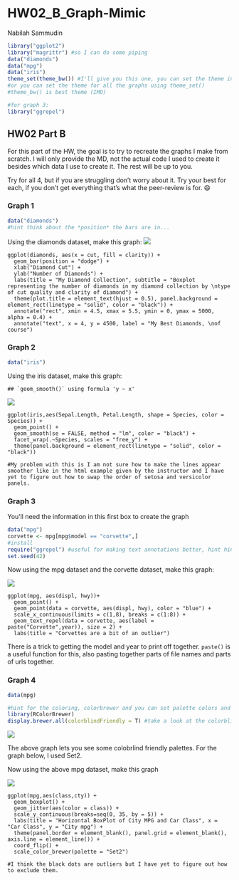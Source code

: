 HW02\_B\_Graph-Mimic
================
Nabilah Sammudin

``` r
library("ggplot2")
library("magrittr") #so I can do some piping
data("diamonds")
data("mpg")
data("iris")
theme_set(theme_bw()) #I'll give you this one, you can set the theme individually for graphs
#or you can set the theme for all the graphs using theme_set()
#theme_bw() is best theme (IMO)

#for graph 3:
library("ggrepel")
```

## HW02 Part B

For this part of the HW, the goal is to try to recreate the graphs I
make from scratch. I will only provide the MD, not the actual code I
used to create it besides which data I use to create it. The rest will
be up to you.

Try for all 4, but if you are struggling don’t worry about it. Try your
best for each, if you don’t get everything that’s what the peer-review
is for. :smile:

### Graph 1

``` r
data("diamonds")
#hint think about the *position* the bars are in...
```

Using the diamonds dataset, make this graph:
![](HW02_B_Mimic_files/figure-gfm/unnamed-chunk-2-1.png)<!-- -->

```{r graph1 code, echo=FALSE}
ggplot(diamonds, aes(x = cut, fill = clarity)) + 
  geom_bar(position = "dodge") +
  xlab("Diamond Cut") +
  ylab("Number of Diamonds") +
  labs(title = "My Diamond Collection", subtitle = "Boxplot representing the number of diamonds in my diamond collection by \ntype of cut quality and clarity of diamond") +
  theme(plot.title = element_text(hjust = 0.5), panel.background = element_rect(linetype = "solid", color = "black")) +
  annotate("rect", xmin = 4.5, xmax = 5.5, ymin = 0, ymax = 5000, alpha = 0.4) +
  annotate("text", x = 4, y = 4500, label = "My Best Diamonds, \nof course")
```

### Graph 2

``` r
data("iris")
```

Using the iris dataset, make this graph:

    ## `geom_smooth()` using formula 'y ~ x'

![](HW02_B_Mimic_files/figure-gfm/unnamed-chunk-4-1.png)<!-- -->

```{r graph 2 code, echo=FALSE}
ggplot(iris,aes(Sepal.Length, Petal.Length, shape = Species, color = Species)) +
  geom_point() + 
  geom_smooth(se = FALSE, method = "lm", color = "black") +
  facet_wrap(.~Species, scales = "free_y") +
  theme(panel.background = element_rect(linetype = "solid", color = "black"))

#My problem with this is I am not sure how to make the lines appear smoother like in the html example given by the instructor and I have yet to figure out how to swap the order of setosa and versicolor panels.
```

### Graph 3

You’ll need the information in this first box to create the graph

``` r
data("mpg")
corvette <- mpg[mpg$model == "corvette",]
#install
require("ggrepel") #useful for making text annotations better, hint hint
set.seed(42)
```

Now using the mpg dataset and the corvette dataset, make this graph:

![](HW02_B_Mimic_files/figure-gfm/unnamed-chunk-6-1.png)<!-- -->

```{r graph 3 code}
ggplot(mpg, aes(displ, hwy))+
  geom_point() +
  geom_point(data = corvette, aes(displ, hwy), color = "blue") +
  scale_x_continuous(limits = c(1,8), breaks = c(1:8)) +
  geom_text_repel(data = corvette, aes(label = paste("Corvette",year)), size = 2) +
  labs(title = "Corvettes are a bit of an outlier") 
```

There is a trick to getting the model and year to print off together.
`paste()` is a useful function for this, also pasting together parts of
file names and parts of urls together.

### Graph 4

``` r
data(mpg)

#hint for the coloring, colorbrewer and you can set palette colors and make your graphs colorblind friendly
library(RColorBrewer)
display.brewer.all(colorblindFriendly = T) #take a look at the colorblindfriendly options
```

![](HW02_B_Mimic_files/figure-gfm/unnamed-chunk-7-1.png)<!-- -->

The above graph lets you see some colobrlind friendly palettes. For the
graph below, I used Set2.

Now using the above mpg dataset, make this graph

![](HW02_B_Mimic_files/figure-gfm/unnamed-chunk-8-1.png)<!-- -->

```{r graph 4 code}
ggplot(mpg,aes(class,cty)) +
  geom_boxplot() +
  geom_jitter(aes(color = class)) +
  scale_y_continuous(breaks=seq(0, 35, by = 5)) +
  labs(title = "Horizontal BoxPlot of City MPG and Car Class", x = "Car Class", y = "City mpg") +
  theme(panel.border = element_blank(), panel.grid = element_blank(), axis.line = element_line()) +
  coord_flip() +
  scale_color_brewer(palette = "Set2")

#I think the black dots are outliers but I have yet to figure out how to exclude them.
```


